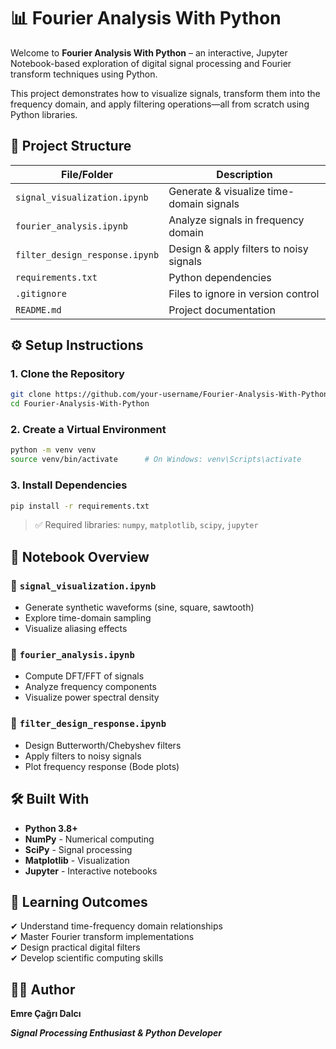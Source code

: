 # 📊 Fourier Analysis With Python

Welcome to **Fourier Analysis With Python** – an interactive, Jupyter Notebook-based exploration of digital signal processing and Fourier transform techniques using Python.

This project demonstrates how to visualize signals, transform them into the frequency domain, and apply filtering operations—all from scratch using Python libraries.

## 📁 Project Structure

| File/Folder                | Description                                  |
|----------------------------|---------------------------------------------|
| `signal_visualization.ipynb` | Generate & visualize time-domain signals    |
| `fourier_analysis.ipynb`     | Analyze signals in frequency domain         |
| `filter_design_response.ipynb`| Design & apply filters to noisy signals     |
| `requirements.txt`           | Python dependencies                         |
| `.gitignore`                | Files to ignore in version control         |
| `README.md`                | Project documentation                      |

## ⚙️ Setup Instructions

### 1. Clone the Repository
```bash
git clone https://github.com/your-username/Fourier-Analysis-With-Python.git
cd Fourier-Analysis-With-Python
```

### 2. Create a Virtual Environment
```bash
python -m venv venv
source venv/bin/activate      # On Windows: venv\Scripts\activate
```

### 3. Install Dependencies
```bash
pip install -r requirements.txt
```

> ✅ Required libraries: `numpy`, `matplotlib`, `scipy`, `jupyter`

## 📘 Notebook Overview

### 🧭 `signal_visualization.ipynb`
- Generate synthetic waveforms (sine, square, sawtooth)
- Explore time-domain sampling
- Visualize aliasing effects

### 📐 `fourier_analysis.ipynb`
- Compute DFT/FFT of signals
- Analyze frequency components
- Visualize power spectral density

### 🧽 `filter_design_response.ipynb`
- Design Butterworth/Chebyshev filters
- Apply filters to noisy signals
- Plot frequency response (Bode plots)

## 🛠 Built With
- **Python 3.8+**
- **NumPy** - Numerical computing
- **SciPy** - Signal processing
- **Matplotlib** - Visualization
- **Jupyter** - Interactive notebooks

## 🎯 Learning Outcomes
✔ Understand time-frequency domain relationships  
✔ Master Fourier transform implementations  
✔ Design practical digital filters  
✔ Develop scientific computing skills  

## 🙋‍♂️ Author
**Emre Çağrı Dalcı**

***Signal Processing Enthusiast & Python Developer***

